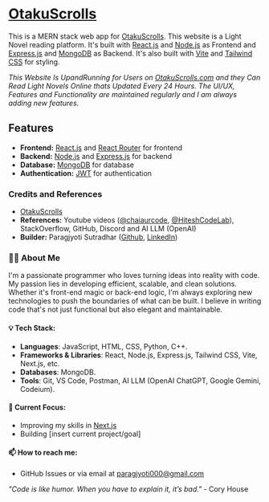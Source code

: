 # [OtakuScrolls](https://otakuscrolls.com)

This is a MERN stack web app for [OtakuScrolls](https://otakuscrolls.com). This website is a Light Novel reading platform. It's built with [React.js](https://reactjs.org/) and [Node.js](https://nodejs.org/) as Frontend and [Express.js](https://expressjs.com/) and [MongoDB](https://www.mongodb.com/) as Backend. It's also built with [Vite](https://vitejs.dev/) and [Tailwind CSS](https://tailwindcss.com/) for styling.

_This Website Is UpandRunning for Users on [OtakuScrolls.com](https://otakuscrolls.com) and they Can Read Light Novels Online thats Updated Every 24 Hours. The UI/UX, Features and Functionality are maintained regularly and I am always adding new features._

## Features

-   **Frontend:** [React.js](https://reactjs.org/) and [React Router](https://reacttraining.com/react-router/) for frontend
-   **Backend:** [Node.js](https://nodejs.org/) and [Express.js](https://expressjs.com/) for backend
-   **Database:** [MongoDB](https://www.mongodb.com/) for database
-   **Authentication:** [JWT](https://jwt.io/) for authentication

### Credits and References

-   [OtakuScrolls](https://otakuscrolls.com)
-   **References:** Youtube videos ([@chaiaurcode](https://www.youtube.com/@chaiaurcode), [@HiteshCodeLab](https://www.youtube.com/@HiteshCodeLab)), StackOverflow, GitHub, Discord and AI LLM (OpenAI)
-   **Builder:** Paragjyoti Sutradhar ([Github](https://github.com/paragjyoti000), [LinkedIn](https://www.linkedin.com/in/paragjyoti-sutradhar-807072225/))

### 👨‍💻 About Me

I'm a passionate programmer who loves turning ideas into reality with code. My passion lies in developing efficient, scalable, and clean solutions. Whether it's front-end magic or back-end logic, I'm always exploring new technologies to push the boundaries of what can be built. I believe in writing code that's not just functional but also elegant and maintainable.

#### 💡 Tech Stack:

-   **Languages**: JavaScript, HTML, CSS, Python, C++.
-   **Frameworks & Libraries**: React, Node.js, Express.js, Tailwind CSS, Vite, Next.js, etc.
-   **Databases**: MongoDB.
-   **Tools**: Git, VS Code, Postman, AI LLM (OpenAI ChatGPT, Google Gemini, Codeium).

#### 🚀 Current Focus:

-   Improving my skills in [Next.js](https://nextjs.org/)
-   Building [insert current project/goal]

#### 📫 How to reach me:

-   GitHub Issues or via email at paragjyoti000@gmail.com

_"Code is like humor. When you have to explain it, it’s bad."_ - Cory House
